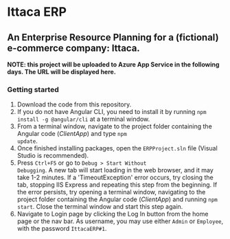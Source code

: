 # Ittaca ERP
## An Enterprise Resource Planning for a (fictional) e-commerce company: Ittaca.

**NOTE: this project will be uploaded to Azure App Service in the following days. The URL will be displayed here.** 

### Getting started
1. Download the code from this repository.
2. If you do not have Angular CLI, you need to install it by running <code>npm install -g @angular/cli</code> at a terminal window.
3. From a terminal window, navigate to the project folder containing the Angular code (*ClientApp*) and type <code>npm update</code>.
4. Once finished installing packages, open the <code>ERPProject.sln</code> file (Visual Studio is recommended).
5. Press <code>Ctrl+F5</code> or go to <code>Debug > Start Without Debugging</code>. A new tab will start loading in the web browser, and it may take 1-2 minutes. If a 'TimeoutException' error occurs, try closing the tab, stopping IIS Express and repeating this step from the beginning. If the error persists, try opening a terminal window, navigating to the project folder containing the Angular code (*ClientApp*) and running <code>npm start</code>. Close the terminal window and start this step again.
6. Navigate to Login page by clicking the Log In button from the home page or the nav bar. As username, you may use either <code>Admin</code> or <code>Employee</code>, with the password <code>IttacaERP#1</code>.
